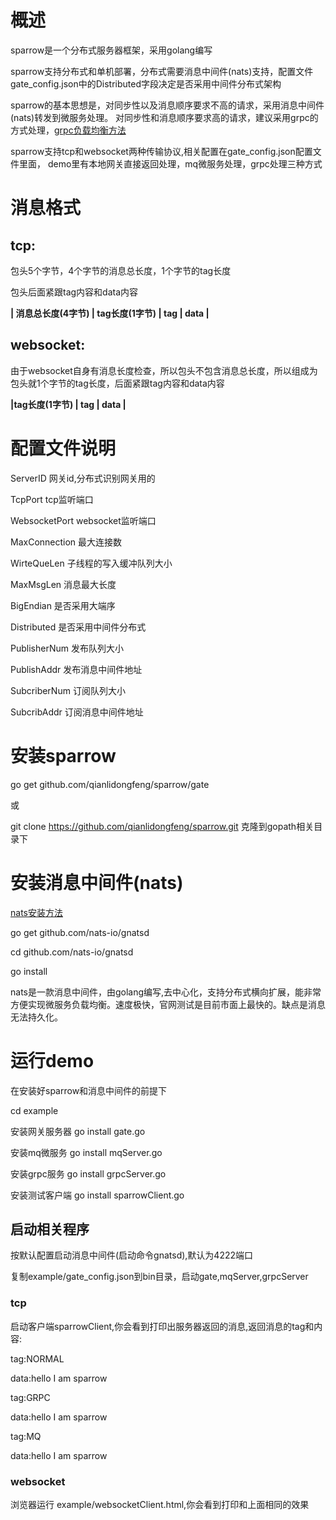 # 概述
sparrow是一个分布式服务器框架，采用golang编写

sparrow支持分布式和单机部署，分布式需要消息中间件(nats)支持，配置文件gate_config.json中的Distributed字段决定是否采用中间件分布式架构

sparrow的基本思想是，对同步性以及消息顺序要求不高的请求，采用消息中间件(nats)转发到微服务处理。 对同步性和消息顺序要求高的请求，建议采用grpc的方式处理，[grpc负载均衡方法](https://blog.csdn.net/weixin_43733451/article/details/84262506)

sparrow支持tcp和websocket两种传输协议,相关配置在gate_config.json配置文件里面，
demo里有本地网关直接返回处理，mq微服务处理，grpc处理三种方式

# 消息格式
## tcp:
包头5个字节，4个字节的消息总长度，1个字节的tag长度

包头后面紧跟tag内容和data内容

**| 消息总长度(4字节) | tag长度(1字节) | tag | data |**

## websocket:
由于websocket自身有消息长度检查，所以包头不包含消息总长度，所以组成为
包头就1个字节的tag长度，后面紧跟tag内容和data内容

**|tag长度(1字节) | tag | data |**


# 配置文件说明
ServerID 网关id,分布式识别网关用的

TcpPort tcp监听端口

WebsocketPort websocket监听端口

MaxConnection 最大连接数

WirteQueLen 子线程的写入缓冲队列大小

MaxMsgLen 消息最大长度

BigEndian 是否采用大端序

Distributed 是否采用中间件分布式

PublisherNum 发布队列大小

PublishAddr 发布消息中间件地址

SubcriberNum 订阅队列大小

SubcribAddr 订阅消息中间件地址


# 安装sparrow
go get github.com/qianlidongfeng/sparrow/gate

或

git clone https://github.com/qianlidongfeng/sparrow.git 克隆到gopath相关目录下


# 安装消息中间件(nats)
[nats安装方法](https://www.nats.io/documentation/managing_the_server/installing/)

go get github.com/nats-io/gnatsd

cd github.com/nats-io/gnatsd

go install

nats是一款消息中间件，由golang编写,去中心化，支持分布式横向扩展，能非常方便实现微服务负载均衡。速度极快，官网测试是目前市面上最快的。缺点是消息无法持久化。

# 运行demo

在安装好sparrow和消息中间件的前提下

cd example

安装网关服务器
go install gate.go

安装mq微服务
go install mqServer.go

安装grpc服务
go install grpcServer.go

安装测试客户端
go install sparrowClient.go

## 启动相关程序
按默认配置启动消息中间件(启动命令gnatsd),默认为4222端口

复制example/gate_config.json到bin目录，启动gate,mqServer,grpcServer

### tcp

启动客户端sparrowClient,你会看到打印出服务器返回的消息,返回消息的tag和内容:

tag:NORMAL

data:hello I am sparrow

tag:GRPC

data:hello I am sparrow

tag:MQ

data:hello I am sparrow


### websocket

浏览器运行 example/websocketClient.html,你会看到打印和上面相同的效果

